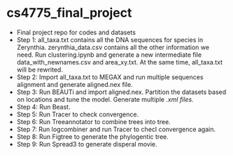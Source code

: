# cs4775_final_project
* Final project repo for codes and datasets
* Step 1: all_taxa.txt contains all the DNA sequences for species in Zerynthia. zerynthia_data.csv contains all the other information we need. Run clustering.ipynb and generate a new intermediate file data_with_newnames.csv and area_xy.txt. At the same time, all_taxa.txt will be rewrited.
* Step 2: Import all_taxa.txt to MEGAX and run multiple sequences alignment and generate aligned.nex file.
* Step 3: Run BEAUTi and import aligned.nex. Partition the datasets based on locations and tune the model. Generate multiple *.xml files.*
* Step 4: Run Beast.
* Step 5: Run Tracer to check convergence.
* Step 6: Run Treeannotator to combine trees into tree.
* Step 7: Run logcombiner and run Tracer to checl convergence again.
* Step 8: Run Figtree to generate the phylogentic tree.
* Step 9: Run Spread3 to generate disperal movie.
